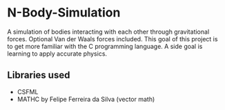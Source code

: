 # N-Body-Simulation

A simulation of bodies interacting with each other through gravitational forces. Optional Van der Waals forces included.
This goal of this project is to get more familiar with the C programming language. A side goal is learning to apply accurate physics.

## Libraries used
- CSFML
- MATHC by Felipe Ferreira da Silva (vector math)
